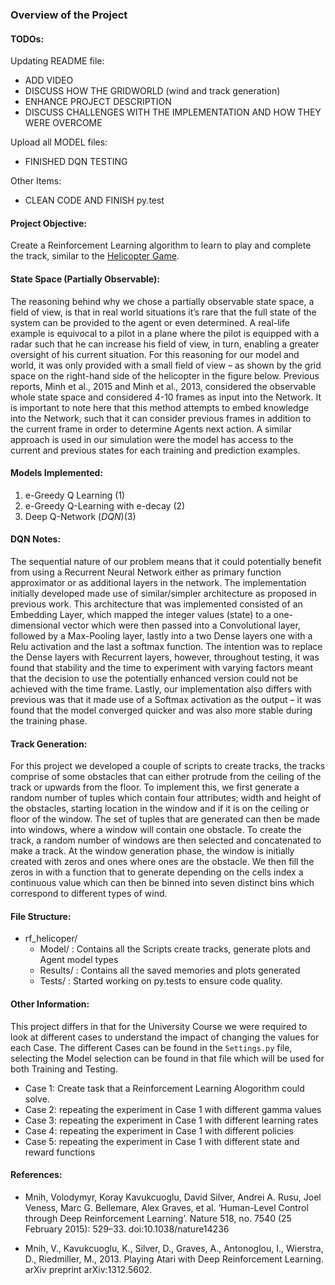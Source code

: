 ### Overview of the Project

#### TODOs:

Updating README file:

* ADD VIDEO
* DISCUSS HOW THE GRIDWORLD (wind and track generation)
* ENHANCE PROJECT DESCRIPTION
* DISCUSS CHALLENGES WITH THE IMPLEMENTATION AND HOW THEY WERE OVERCOME

Upload all MODEL files:

* FINISHED DQN TESTING

Other Items:

* CLEAN CODE AND FINISH py.test

#### Project Objective:

Create a Reinforcement Learning algorithm to learn to play and complete the track, similar to the [Helicopter Game](http://www.helicoptergame.net/).

#### State Space (Partially Observable):

The reasoning behind why we chose a partially observable state space, a field of view, is that in real world situations it’s rare that the full state of the system can be provided to the agent or even determined. A real-life example is equivocal to a pilot in a plane where the pilot is equipped with a radar such that he can increase his field of view, in turn, enabling a greater oversight of his current situation. For this reasoning for our model and world, it was only provided with a small field of view – as shown by the grid space on the right-hand side of the helicopter in the figure below. Previous reports, Minh et al., 2015 and Minh et al., 2013, considered the observable whole state space and considered 4-10 frames as input into the Network. It is important to note here that this method attempts to embed knowledge into the Network, such that it can consider previous frames in addition to the current frame in order to determine Agents next action. A similar approach is used in our simulation were the model has access to the current and previous states for each training and prediction examples.

#### Models Implemented:

1. e-Greedy Q Learning (1)
2. e-Greedy Q-Learning with e-decay (2)
3. Deep Q-Network (*DQN*)(3)

#### DQN Notes:

The sequential nature of our problem means that it could potentially benefit from using a Recurrent Neural Network either as primary function approximator or as additional layers in the network. The implementation initially developed made use of similar/simpler architecture as proposed in previous work. This architecture that was implemented consisted of an Embedding Layer, which mapped the integer values (state) to a one-dimensional vector which were then passed into a Convolutional layer, followed by a Max-Pooling layer, lastly into a two Dense layers one with a Relu activation and the last a softmax function. The intention was to replace the Dense layers with Recurrent layers, however, throughout testing, it was found that stability and the time to experiment with varying factors meant that the decision to use the potentially enhanced version could not be achieved with the time frame. Lastly, our implementation also differs with previous was that it made use of a Softmax activation as the output – it was found that the model converged quicker and was also more stable during the training phase.

#### Track Generation:

For this project we developed a couple of scripts to create tracks, the tracks comprise of some obstacles that can either protrude from the ceiling of the track or upwards from the floor. To implement this, we first generate a random number of tuples which contain four attributes; width and height of the obstacles, starting location in the window and if it is on the ceiling or floor of the window. The set of tuples that are generated can then be made into windows, where a window will contain one obstacle. To create the track, a random number of windows are then selected and concatenated to make a track. At the window generation phase, the window is initially created with zeros and ones where ones are the obstacle. We then fill the zeros in with a function that to generate depending on the cells index a continuous value which can then be binned into seven distinct bins which correspond to different types of wind.

#### File Structure:

- rf_helicoper/
  - Model/ : Contains all the Scripts create tracks, generate plots and Agent model types
  - Results/ : Contains all the saved memories and plots generated
  - Tests/ : Started working on py.tests to ensure code quality.

#### Other Information:

This project differs in that for the University Course we were required to look at different cases to understand the impact of changing the values for each Case. The different Cases can be found in the ```Settings.py``` file, selecting the Model selection can be found in that file which will be used for both Training and Testing.

* Case 1: Create task that a Reinforcement Learning Alogorithm could solve. 
* Case 2: repeating the experiment in Case 1 with different gamma values
* Case 3: repeating the experiment in Case 1 with different learning rates
* Case 4: repeating the experiment in Case 1 with different policies
* Case 5: repeating the experiment in Case 1 with different state and reward functions

#### References:

* Mnih, Volodymyr, Koray Kavukcuoglu, David Silver, Andrei A. Rusu, Joel Veness, Marc G. Bellemare, Alex Graves, et al. ‘Human-Level Control through Deep Reinforcement Learning’. Nature 518, no. 7540 (25 February 2015): 529–33. doi:10.1038/nature14236

* Mnih, V., Kavukcuoglu, K., Silver, D., Graves, A., Antonoglou, I., Wierstra, D., Riedmiller, M., 2013. Playing Atari with Deep Reinforcement Learning. arXiv preprint arXiv:1312.5602.

